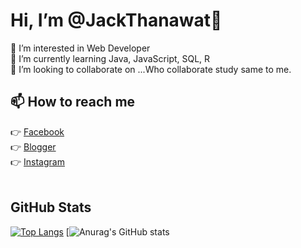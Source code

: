# Hi, I’m @JackThanawat👋
👀 I’m interested in Web Developer <br>
🌱 I’m currently learning Java, JavaScript, SQL, R <br>
💞️ I’m looking to collaborate on ...Who collaborate study same to me. <br>

## 📫 How to reach me 
👉 [Facebook](https://www.facebook.com/tnw.jack/)<br>
👉 [Blogger](https://www.facebook.com/songpro.online)<br>
👉 [Instagram](https://www.instagram.com/jack.tnw/)<br><br>



## GitHub Stats
[![Top Langs](https://github-readme-stats.vercel.app/api/top-langs/?username=jacktnw&layout=demo&theme=radical)](https://github.com/anuraghazra/github-readme-stats) 
[![Anurag's GitHub stats](https://github-readme-stats.vercel.app/api?username=jacktnw&show_icons=true&theme=radical)


<!--


Here are some ideas to get you started:

- 🔭 I’m currently working on ...
- 🌱 I’m currently learning ...
- 👯 I’m looking to collaborate on ...
- 🤔 I’m looking for help with ...
- 💬 Ask me about ...
- 📫 How to reach me: ...
- 😄 Pronouns: ...
- ⚡ Fun fact: ...
-->


